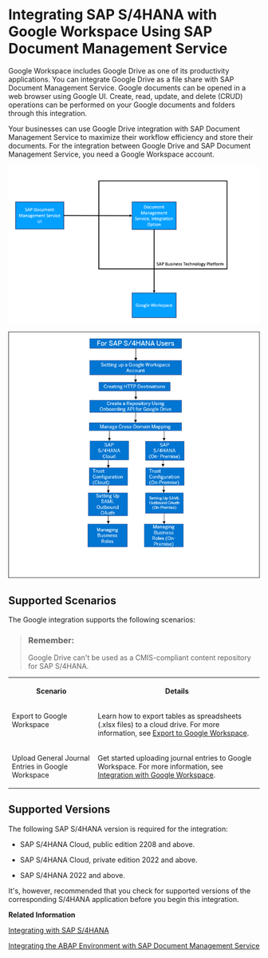 <!-- loio594bf95dbab64358aef97a73296b6054 -->

# Integrating SAP S/4HANA with Google Workspace Using SAP Document Management Service

Google Workspace includes Google Drive as one of its productivity applications. You can integrate Google Drive as a file share with SAP Document Management Service. Google documents can be opened in a web browser using Google UI. Create, read, update, and delete \(CRUD\) operations can be performed on your Google documents and folders through this integration.

Your businesses can use Google Drive integration with SAP Document Management Service to maximize their workflow efficiency and store their documents. For the integration between Google Drive and SAP Document Management Service, you need a Google Workspace account.

![](images/SAP_SDM_Google_Workspace_Integration_4d5d20c.png)



![](images/Imagemap_Google_Workspace_Integration_2acfbbf.png)



<a name="loio594bf95dbab64358aef97a73296b6054__section_by2_ckc_xvb"/>

## Supported Scenarios

The Google integration supports the following scenarios:

> ### Remember:  
> Google Drive can't be used as a CMIS-compliant content repository for SAP S/4HANA.


<table>
<tr>
<th valign="top">

Scenario

</th>
<th valign="top">

Details

</th>
</tr>
<tr>
<td valign="top">

Export to Google Workspace

</td>
<td valign="top">

Learn how to export tables as spreadsheets \(.xlsx files\) to a cloud drive. For more information, see [Export to Google Workspace](https://help.sap.com/docs/SAP_S4HANA_CLOUD/085edb30fb3d413da552832f3d5c01c0/b481bf1ef7f842afba54e5c9750c2490.html?version=2208.500).

</td>
</tr>
<tr>
<td valign="top">

Upload General Journal Entries in Google Workspace

</td>
<td valign="top">

Get started uploading journal entries to Google Workspace. For more information, see [Integration with Google Workspace](https://help.sap.com/docs/SAP_S4HANA_CLOUD/ee9ee0ca4c3942068ea584d2f929b5b1/1ac7c893310e4081beb7c0fcd344a879.html?version=2208.500).

</td>
</tr>
</table>



<a name="loio594bf95dbab64358aef97a73296b6054__section_ibf_sbx_fyb"/>

## Supported Versions

The following SAP S/4HANA version is required for the integration:

-   SAP S/4HANA Cloud, public edition 2208 and above.

-   SAP S/4HANA Cloud, private edition 2022 and above.

-   SAP S/4HANA 2022 and above.


It's, however, recommended that you check for supported versions of the corresponding S/4HANA application before you begin this integration.

**Related Information**  


[Integrating with SAP S/4HANA](integrating-with-sap-s-4hana-534d945.md "Document Management Service offers both Inbound and Outbound integration with SAP S/4HANA.")

[Integrating the ABAP Environment with SAP Document Management Service](integrating-the-abap-environment-with-sap-document-management-service-c54ce8b.md "You can integrate the ABAP environment of SAP Business Technology Platform with SAP Document Management Service to establish a communication scenario.")

